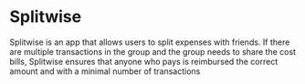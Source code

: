 # Splitwise
Splitwise is an app that allows users to split expenses with friends. If there are multiple transactions in the group and the group needs to share the cost bills, Splitwise ensures that anyone who pays is reimbursed the correct amount and with a minimal number of transactions

